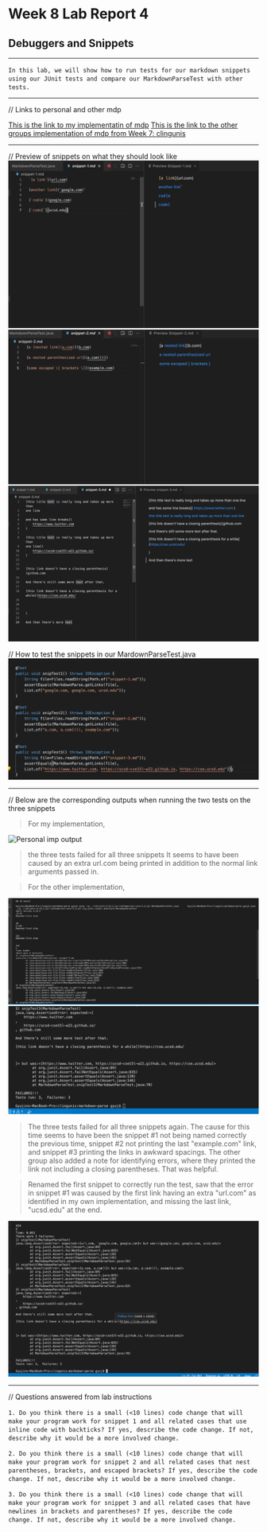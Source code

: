 # Week 8 Lab Report 4
## Debuggers and Snippets

---

`In this lab, we will show how to run tests for our markdown snippets
using our JUnit tests and compare our MarkdownParseTest with other tests.`

___

// Links to personal and other mdp

[This is the link to my implementatin of mdp](https://github.com/gyuj/markdown-parse.git)
[This is the link to the other groups implementation of mdp from Week 7: clingunis ](https://github.com/clingunis/markdown-parse.git)
___

// Preview of snippets on what they should look like
![Snippet 1](snip-1_prev.png)
![Snippet_2](snip-2_prev.png)
![Snippet_3](snip-3_prev.png)

// How to test the snippets in our MardownParseTest.java
![Code for tests of snippets](mdp-sniptest.png)

___

// Below are the corresponding outputs when running the two tests on the three snippets

> For my implementation, 

![Personal imp output](my_imp_output.png)

> the three tests failed for all three snippets
> It seems to have been caused by an extra url.com being printed in addition to the normal link arguments passed in.


> For the other implementation, 

![Other imp out](other_output_1.png)
![Other_imp_out_fin](other_output_2.png)

> The three tests failed for all three snippets again. 
> The cause for this time seems to have been the snippet #1 not being named correctly the previous time, snippet #2 not printing the last "example.com" link, and snippet #3 printing the links in awkward spacings. The other group also added a note for identifying errors, where they printed the link not including a closing parentheses. That was helpful.

> Renamed the first snippet to correctly run the test, saw that the error in snippet #1 was caused by the first link having an extra "url.com" as identified in my own implementation, and missing the last link, "ucsd.edu" at the end.

![Fixed other imp](fixed_snippet1.png)

___

// Questions answered from lab instructions

`1. Do you think there is a small (<10 lines) code change that will make your program work for snippet 1 and all related cases that use inline code with backticks? If yes, describe the code change. If not, describe why it would be a more involved change.`

`2. Do you think there is a small (<10 lines) code change that will make your program work for snippet 2 and all related cases that nest parentheses, brackets, and escaped brackets? If yes, describe the code change. If not, describe why it would be a more involved change. `

`3. Do you think there is a small (<10 lines) code change that will make your program work for snippet 3 and all related cases that have newlines in brackets and parentheses? If yes, describe the code change. If not, describe why it would be a more involved change.`




